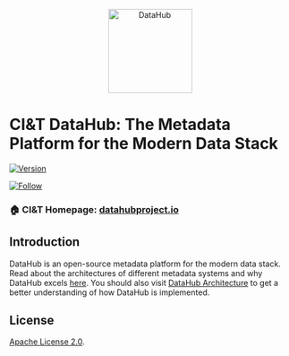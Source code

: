 <!--HOSTED_DOCS_ONLY
import useBaseUrl from '@docusaurus/useBaseUrl';

export const Logo = (props) => {
  return (
    <div style={{ display: "flex", justifyContent: "center", padding: "20px" }}>
      <img
        height="150"
        alt="CI&T"
        src={useBaseUrl("https://ciandt.com/themes/custom/ciandt_theme/logo.svg")}
        {...props}
      />
    </div>
  );
};

<Logo />

<!--
HOSTED_DOCS_ONLY-->
<p align="center">
<img alt="DataHub" src="https://ciandt.com/themes/custom/ciandt_theme/logo.svg" height="150" />
</p>
<!-- -->

# CI&T DataHub: The Metadata Platform for the Modern Data Stack
[![Version](https://img.shields.io/github/v/release/datahub-project/datahub?include_prereleases)](https://github.com/datahub-project/datahub/releases/latest)

[![Follow](https://img.shields.io/twitter/follow/ciandt?label=Follow&style=social)](https://twitter.com/ciandt)
### 🏠 CI&T Homepage: [datahubproject.io](https://ciandt.com/br/pt-br)



## Introduction

DataHub is an open-source metadata platform for the modern data stack. Read about the architectures of different metadata systems and why DataHub excels [here](https://engineering.linkedin.com/blog/2020/datahub-popular-metadata-architectures-explained). You should also visit [DataHub Architecture](docs/architecture/architecture.md) to get a better understanding of how DataHub is implemented.


## License

[Apache License 2.0](./LICENSE).
